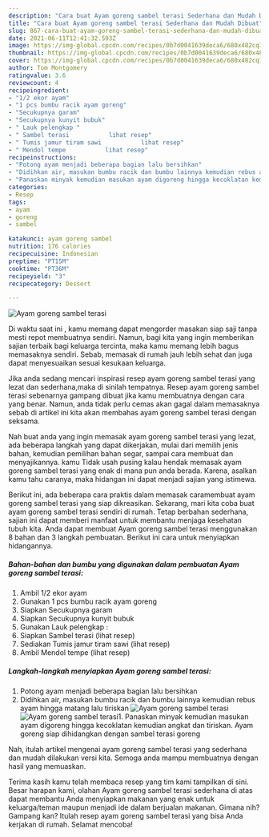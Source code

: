 ```yaml
---
description: "Cara buat Ayam goreng sambel terasi Sederhana dan Mudah Dibuat"
title: "Cara buat Ayam goreng sambel terasi Sederhana dan Mudah Dibuat"
slug: 867-cara-buat-ayam-goreng-sambel-terasi-sederhana-dan-mudah-dibuat
date: 2021-06-11T12:41:32.593Z
image: https://img-global.cpcdn.com/recipes/0b7d0041639deca6/680x482cq70/ayam-goreng-sambel-terasi-foto-resep-utama.jpg
thumbnail: https://img-global.cpcdn.com/recipes/0b7d0041639deca6/680x482cq70/ayam-goreng-sambel-terasi-foto-resep-utama.jpg
cover: https://img-global.cpcdn.com/recipes/0b7d0041639deca6/680x482cq70/ayam-goreng-sambel-terasi-foto-resep-utama.jpg
author: Tom Montgomery
ratingvalue: 3.6
reviewcount: 4
recipeingredient:
- "1/2 ekor ayam"
- "1 pcs bumbu racik ayam goreng"
- "Secukupnya garam"
- "Secukupnya kunyit bubuk"
- " Lauk pelengkap "
- " Sambel terasi           lihat resep"
- " Tumis jamur tiram sawi           lihat resep"
- " Mendol tempe           lihat resep"
recipeinstructions:
- "Potong ayam menjadi beberapa bagian lalu bersihkan"
- "Didihkan air, masukan bumbu racik dan bumbu lainnya kemudian rebus ayam hingga matang lalu tiriskan"
- "Panaskan minyak kemudian masukan ayam digoreng hingga kecoklatan kemudian angkat dan tiriskan. Ayam goreng siap dihidangkan dengan sambel terasi goreng"
categories:
- Resep
tags:
- ayam
- goreng
- sambel

katakunci: ayam goreng sambel 
nutrition: 176 calories
recipecuisine: Indonesian
preptime: "PT15M"
cooktime: "PT36M"
recipeyield: "3"
recipecategory: Dessert

---
```



![Ayam goreng sambel terasi](https://img-global.cpcdn.com/recipes/0b7d0041639deca6/680x482cq70/ayam-goreng-sambel-terasi-foto-resep-utama.jpg)

Di waktu  saat ini , kamu memang dapat mengorder masakan siap saji tanpa mesti repot membuatnya sendiri. Namun, bagi kita yang ingin memberikan sajian terbaik bagi keluarga tercinta, maka kamu memang lebih bagus memasaknya sendiri. Sebab, memasak di rumah jauh lebih sehat dan juga dapat menyesuaikan sesuai kesukaan keluarga.

Jika anda sedang mencari inspirasi resep ayam goreng sambel terasi yang lezat dan sederhana,maka di sinilah tempatnya. Resep ayam goreng sambel terasi  sebenarnya gampang dibuat jika kamu membuatnya dengan cara yang benar. Namun, anda tidak perlu cemas akan gagal dalam memasaknya 
sebab di artikel ini kita akan membahas ayam goreng sambel terasi dengan seksama.  



Nah buat anda yang ingin memasak ayam goreng sambel terasi yang lezat, ada beberapa langkah yang dapat dikerjakan, mulai dari memilih jenis bahan, kemudian pemilihan bahan segar, sampai cara membuat dan menyajikannya. kamu Tidak usah pusing kalau hendak memasak ayam goreng sambel terasi yang enak di mana pun anda berada. Karena, asalkan kamu  tahu caranya, maka hidangan ini dapat menjadi sajian yang istimewa.

Berikut ini, ada beberapa cara praktis  dalam memasak caramembuat ayam goreng sambel terasi yang siap dikreasikan. Sekarang, mari kita coba buat ayam goreng sambel terasi sendiri di rumah. Tetap berbahan sederhana, sajian ini dapat memberi manfaat untuk membantu menjaga kesehatan tubuh kita. Anda dapat membuat Ayam goreng sambel terasi menggunakan 8 bahan dan 3 langkah pembuatan. Berikut ini cara untuk menyiapkan hidangannya.

<!--inarticleads1-->

##### Bahan-bahan dan bumbu yang digunakan dalam pembuatan Ayam goreng sambel terasi:

1. Ambil 1/2 ekor ayam
1. Gunakan 1 pcs bumbu racik ayam goreng
1. Siapkan Secukupnya garam
1. Siapkan Secukupnya kunyit bubuk
1. Gunakan  Lauk pelengkap :
1. Siapkan  Sambel terasi           (lihat resep)
1. Sediakan  Tumis jamur tiram sawi           (lihat resep)
1. Ambil  Mendol tempe           (lihat resep)




<!--inarticleads2-->

##### Langkah-langkah menyiapkan Ayam goreng sambel terasi:

1. Potong ayam menjadi beberapa bagian lalu bersihkan
1. Didihkan air, masukan bumbu racik dan bumbu lainnya kemudian rebus ayam hingga matang lalu tiriskan
<img src="https://img-global.cpcdn.com/steps/e04dc110146744b5/160x128cq70/ayam-goreng-sambel-terasi-langkah-memasak-2-foto.jpg" alt="Ayam goreng sambel terasi"><img src="https://img-global.cpcdn.com/steps/d857cd4843f0ebab/160x128cq70/ayam-goreng-sambel-terasi-langkah-memasak-2-foto.jpg" alt="Ayam goreng sambel terasi">1. Panaskan minyak kemudian masukan ayam digoreng hingga kecoklatan kemudian angkat dan tiriskan. Ayam goreng siap dihidangkan dengan sambel terasi goreng




Nah, itulah artikel mengenai  ayam goreng sambel terasi  yang sederhana dan mudah dilakukan versi kita. Semoga anda mampu membuatnya dengan hasil yang memuaskan. 

Terima kasih kamu telah membaca resep yang tim kami tampilkan di sini. Besar harapan kami, olahan  Ayam goreng sambel terasi sederhana di atas dapat membantu Anda menyiapkan makanan yang enak untuk keluarga/teman maupun menjadi ide dalam berjualan makanan. Gimana nih? Gampang kan? Itulah resep ayam goreng sambel terasi yang bisa Anda kerjakan di rumah. Selamat mencoba!

